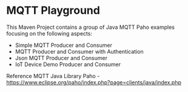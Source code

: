 # MQTT Playground

This Maven Project contains a group of Java MQTT Paho examples focusing on the following aspects:

- Simple MQTT Producer and Consumer
- MQTT Producer and Consumer with Authentication
- Json MQTT Producer and Consumer
- IoT Device Demo Producer and Consumer

Reference MQTT Java Library Paho - https://www.eclipse.org/paho/index.php?page=clients/java/index.php